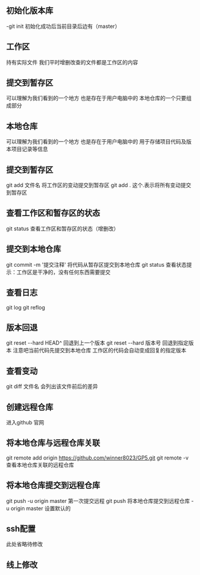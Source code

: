 ## 初始化版本库
-git init 
初始化成功后当前目录后边有（master）

## 工作区
持有实际文件
我们平时增删改查的文件都是工作区的内容

## 提交到暂存区
可以理解为我们看到的一个地方
也是存在于用户电脑中的
本地仓库的一个只要组成部分

## 本地仓库
可以理解为我们看到的一个地方
也是存在于用户电脑中的
用于存储项目代码及版本项目记录等信息

## 提交到暂存区
git add 文件名
将工作区的变动提交到暂存区
git add .   这个.表示将所有变动提交到暂存区

## 查看工作区和暂存区的状态
git status
查看工作区和暂存区的状态（增删改）

## 提交到本地仓库
git commit -m '提交注释'
将代码从暂存区提交到本地仓库
git status 查看状态提示：工作区是干净的，没有任何东西需要提交

## 查看日志
git log 
git reflog

## 版本回退
git reset --hard HEAD^ 回退到上一个版本
git reset --hard 版本号 回退到指定版本
注意吧当前代码先提交到本地仓库
工作区的代码会自动变成回复的指定版本

## 查看变动
git diff 文件名
会列出该文件前后的差异

## 创建远程仓库
进入github 官网


## 将本地仓库与远程仓库关联
git remote add origin https://github.com/winner8023/GP5.git
git remote -v 查看本地仓库关联的远程仓库

## 将本地仓库提交到远程仓库
git push -u origin master 第一次提交远程
git push 将本地仓库提交到远程仓库
-u origin master 设置默认的  

## ssh配置
此处省略待修改

## 线上修改
